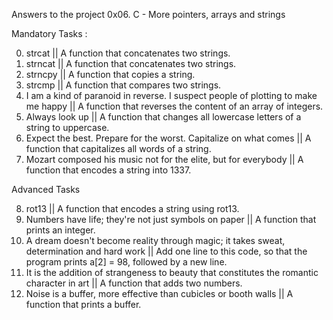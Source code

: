 Answers to the project 0x06. C - More pointers, arrays and strings

Mandatory Tasks :

0. strcat || A function that concatenates two strings.
1. strncat || A function that concatenates two strings.
2. strncpy || A function that copies a string.
3. strcmp || A function that compares two strings.
4. I am a kind of paranoid in reverse. I suspect people of plotting to make me happy || 
A  function that reverses the content of an array of integers.
5. Always look up || A function that changes all lowercase letters of a string to uppercase.
6. Expect the best. Prepare for the worst. Capitalize on what comes || A function that capitalizes all words of a string.
7. Mozart composed his music not for the elite, but for everybody || A function that encodes a string into 1337.

Advanced Tasks

8. rot13 || A function that encodes a string using rot13.
9. Numbers have life; they're not just symbols on paper || A function that prints an integer.
10. A dream doesn't become reality through magic; it takes sweat, determination and hard work ||
Add one line to this code, so that the program prints a[2] = 98, followed by a new line.
11. It is the addition of strangeness to beauty that constitutes the romantic character in art ||
A function that adds two numbers.
12. Noise is a buffer, more effective than cubicles or booth walls || A function that prints a buffer.

